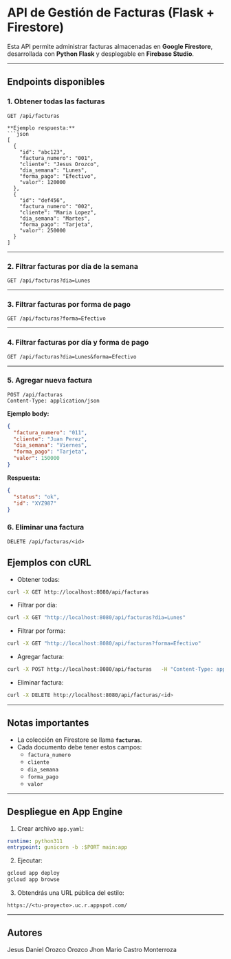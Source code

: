 # API de Gestión de Facturas (Flask + Firestore)

Esta API permite administrar facturas almacenadas en **Google Firestore**, 
desarrollada con **Python Flask** y desplegable en **Firebase Studio**.

---

## Endpoints disponibles

### 1. Obtener todas las facturas
```http
GET /api/facturas

**Ejemplo respuesta:**
```json
[
  {
    "id": "abc123",
    "factura_numero": "001",
    "cliente": "Jesus Orozco",
    "dia_semana": "Lunes",
    "forma_pago": "Efectivo",
    "valor": 120000
  },
  {
    "id": "def456",
    "factura_numero": "002",
    "cliente": "Maria Lopez",
    "dia_semana": "Martes",
    "forma_pago": "Tarjeta",
    "valor": 250000
  }
]
```

---

### 2. Filtrar facturas por **día de la semana**
```http
GET /api/facturas?dia=Lunes
```

---

### 3. Filtrar facturas por **forma de pago**
```http
GET /api/facturas?forma=Efectivo
```

---

### 4. Filtrar facturas por **día y forma de pago**
```http
GET /api/facturas?dia=Lunes&forma=Efectivo
```

---

### 5. Agregar nueva factura
```http
POST /api/facturas
Content-Type: application/json
```

**Ejemplo body:**
```json
{
  "factura_numero": "011",
  "cliente": "Juan Perez",
  "dia_semana": "Viernes",
  "forma_pago": "Tarjeta",
  "valor": 150000
}
```

**Respuesta:**
```json
{
  "status": "ok",
  "id": "XYZ987"
}
```

### 6. Eliminar una factura
```http
DELETE /api/facturas/<id>
```

## Ejemplos con cURL

- Obtener todas:
```bash
curl -X GET http://localhost:8080/api/facturas
```

- Filtrar por día:
```bash
curl -X GET "http://localhost:8080/api/facturas?dia=Lunes"
```

- Filtrar por forma:
```bash
curl -X GET "http://localhost:8080/api/facturas?forma=Efectivo"
```

- Agregar factura:
```bash
curl -X POST http://localhost:8080/api/facturas   -H "Content-Type: application/json"   -d '{"factura_numero":"012","cliente":"Laura Ruiz","dia_semana":"Jueves","forma_pago":"Transferencia","valor":180000}'
```

- Eliminar factura:
```bash
curl -X DELETE http://localhost:8080/api/facturas/<id>
```

---

## Notas importantes

- La colección en Firestore se llama **`facturas`**.  
- Cada documento debe tener estos campos:  
  - `factura_numero`  
  - `cliente`  
  - `dia_semana`  
  - `forma_pago`  
  - `valor`  

---

## Despliegue en App Engine

1. Crear archivo `app.yaml`:
```yaml
runtime: python311
entrypoint: gunicorn -b :$PORT main:app
```

2. Ejecutar:
```bash
gcloud app deploy
gcloud app browse
```

3. Obtendrás una URL pública del estilo:
```
https://<tu-proyecto>.uc.r.appspot.com/
```

---

## Autores
Jesus Daniel Orozco Orozco
Jhon Mario Castro Monterroza